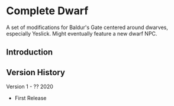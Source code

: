 # Complete Dwarf
A set of modifications for Baldur's Gate centered around dwarves,
especially Yeslick.  Might eventually feature a new dwarf NPC.


## Introduction



## Version History

Version 1 - ?? 2020
- First Release


